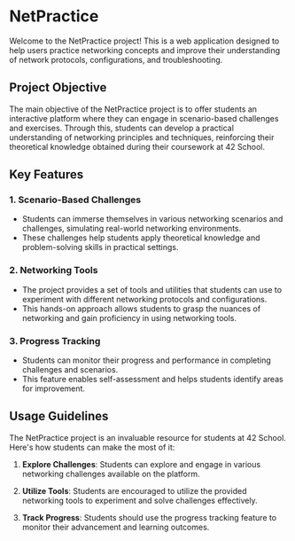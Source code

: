 # NetPractice

Welcome to the NetPractice project! This is a web application designed to help users practice networking concepts and improve their understanding of network protocols, configurations, and troubleshooting.

## Project Objective

The main objective of the NetPractice project is to offer students an interactive platform where they can engage in scenario-based challenges and exercises. Through this, students can develop a practical understanding of networking principles and techniques, reinforcing their theoretical knowledge obtained during their coursework at 42 School.

## Key Features

### 1. Scenario-Based Challenges

- Students can immerse themselves in various networking scenarios and challenges, simulating real-world networking environments.
- These challenges help students apply theoretical knowledge and problem-solving skills in practical settings.

### 2. Networking Tools

- The project provides a set of tools and utilities that students can use to experiment with different networking protocols and configurations.
- This hands-on approach allows students to grasp the nuances of networking and gain proficiency in using networking tools.

### 3. Progress Tracking

- Students can monitor their progress and performance in completing challenges and scenarios.
- This feature enables self-assessment and helps students identify areas for improvement.

## Usage Guidelines

The NetPractice project is an invaluable resource for students at 42 School. Here's how students can make the most of it:

1. **Explore Challenges**: Students can explore and engage in various networking challenges available on the platform.

2. **Utilize Tools**: Students are encouraged to utilize the provided networking tools to experiment and solve challenges effectively.

3. **Track Progress**: Students should use the progress tracking feature to monitor their advancement and learning outcomes.
